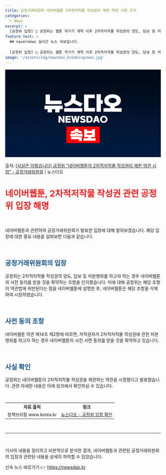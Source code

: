 ```yaml
---
title: 공정거래위원회 네이버웹툰 2차적저작물 작성권리 제한 약관 시정 조치
categories:
  - News
excerpt: >
  [공정위 입장] □ 공정위는 웹툰 작가가 계약 이후 2차적저작물 작성권의 양도, 담보 등 처분행위를 하고자 …
feature_text: >
  ## navernews 실시간 뉴스 속보입니다.

  [공정위 입장] □ 공정위는 웹툰 작가가 계약 이후 2차적저작물 작성권의 양도, 담보 등 처분행위를 하고자 …
image: '/assets/img/newsdao_breakingnews.jpg'
---
```


![뉴스다오 속보](/assets/img/newsdao_breakingnews.jpg)

<p>출처: <a href="https://newsdao.kr/3655" rel="dofollow">[사실은 이렇습니다] 공정위 “네이버웹툰의 2차적저작물 작성권리 제한 약관 시정” - 공정거래위원회</a> | 뉴스다오</p>

<h1 data-ke-size="size26"><b><span style="color: #ee2323;">네이버웹툰, 2차적저작물 작성권 관련 공정위 입장 해명</span></b></h1>
<p data-ke-size="size16">&nbsp;</p>
네이버웹툰과 관련하여 공정거래위원회가 발표한 입장에 대해 알아보겠습니다. 해당 입장에 대한 중요 내용을 살펴보면 다음과 같습니다. 
<p data-ke-size="size16">&nbsp;</p>

<h2 data-ke-size="size26"><b><span style="color: #1a5490;">공정거래위원회의 입장</span></b></h2>
<p data-ke-size="size16">공정위는 2차적저작물 작성권의 양도, 담보 등 처분행위를 하고자 하는 경우 네이버웹툰의 사전 동의를 받을 것을 확약하는 조항을 인지했습니다. 이에 대해 공정위는 해당 조항이 약관법에 위반된다는 점을 네이버웹툰에 설명한 후, 네이버웹툰은 해당 조항을 삭제하여 시정하였습니다. </p>
<p data-ke-size="size16">&nbsp;</p>

<h2 data-ke-size="size26"><b><span style="color: #1a5490;">사전 동의 조항</span></b></h2>
<p data-ke-size="size16">네이버웹툰 약관 제14조 제2항에 따르면, 저작권자가 2차적저작물 작성권에 관한 처분행위를 하고자 하는 경우 네이버웹툰의 사전 서면 동의를 받을 것을 확약하고 있습니다.</p>
<p data-ke-size="size16">&nbsp;</p>

<h2 data-ke-size="size26"><b><span style="color: #1a5490;">사실 확인</span></b></h2>
<p data-ke-size="size16">공정위는 네이버웹툰이 2차적저작물 작성권을 제한하는 약관을 시정했다고 발표했습니다. 관련 자세한 내용은 아래 링크에서 확인하실 수 있습니다. </p>
<p data-ke-size="size16">&nbsp;</p>

<table>
	<tbody>
		<tr>
			<td style="text-align: center; height: 17px;"><b>자료 출처</b></td>
			<td style="text-align: center; height: 17px;"><b>링크</b></td>
		</tr>
		<tr>
			<td style="text-align: center; height: 17px;">정책브리핑 www.korea.kr</td>
			<td style="text-align: center; height: 17px;"><a href="https://newsdao.kr/3655">뉴스다오 - 공정위 입장 확인</a></td>
		</tr>
	</tbody>
</table>
<p data-ke-size="size16">&nbsp;</p>
<hr>
<p data-ke-size="size16">&nbsp;</p>

기사의 내용을 정리하고 비판적으로 분석한 결과, 네이버웹툰과 관련된 공정거래위원회의 입장과 관련된 내용을 상세히 파악할 수 있었습니다. 

신속 뉴스 바로가기 👉 <a href="https://newsdao.kr" rel="dofollow">https://newsdao.kr</a>


